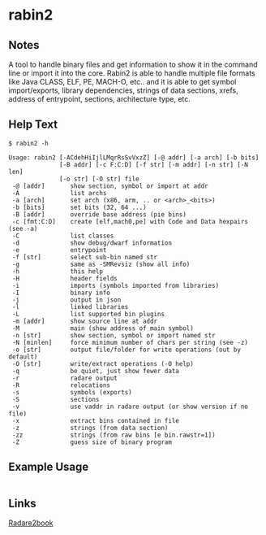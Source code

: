 # rabin2

Notes
-------
A tool to handle binary files and get information to show it in the command line or import it into the core.
Rabin2 is able to handle multiple file formats like Java CLASS, ELF, PE, MACH-O, etc.. 
and it is able to get symbol import/exports, library dependencies, strings of data sections, xrefs, address of entrypoint, sections, architecture type, etc.


Help Text
-------
```
$ rabin2 -h

Usage: rabin2 [-ACdehHiIjlLMqrRsSvVxzZ] [-@ addr] [-a arch] [-b bits]
              [-B addr] [-c F:C:D] [-f str] [-m addr] [-n str] [-N len]
              [-o str] [-O str] file
 -@ [addr]       show section, symbol or import at addr
 -A              list archs
 -a [arch]       set arch (x86, arm, .. or <arch>_<bits>)
 -b [bits]       set bits (32, 64 ...)
 -B [addr]       override base address (pie bins)
 -c [fmt:C:D]    create [elf,mach0,pe] with Code and Data hexpairs (see -a)
 -C              list classes
 -d              show debug/dwarf information
 -e              entrypoint
 -f [str]        select sub-bin named str
 -g              same as -SMRevsiz (show all info)
 -h              this help
 -H              header fields
 -i              imports (symbols imported from libraries)
 -I              binary info
 -j              output in json
 -l              linked libraries
 -L              list supported bin plugins
 -m [addr]       show source line at addr
 -M              main (show address of main symbol)
 -n [str]        show section, symbol or import named str
 -N [minlen]     force minimum number of chars per string (see -z)
 -o [str]        output file/folder for write operations (out by default)
 -O [str]        write/extract operations (-O help)
 -q              be quiet, just show fewer data
 -r              radare output
 -R              relocations
 -s              symbols (exports)
 -S              sections
 -v              use vaddr in radare output (or show version if no file)
 -x              extract bins contained in file
 -z              strings (from data section)
 -zz             strings (from raw bins [e bin.rawstr=1])
 -Z              guess size of binary program
```

Example Usage
-------


```

```

Links
-------
[Radare2book](http://maijin.github.io/radare2book/rabin2/intro.html)
